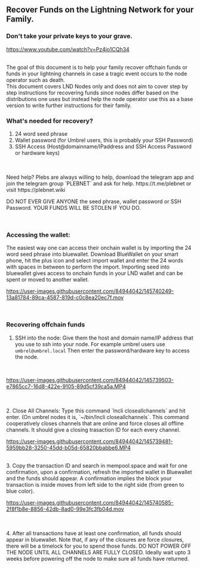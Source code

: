 ## Recover Funds on the Lightning Network for your Family.

### Don't take your private keys to your grave.

https://www.youtube.com/watch?v=Pz4io1CQh34

<br>
The goal of this document is to help your family recover offchain funds or funds in your lightning channels in case a tragic event occurs to the node operator such as death.

<br>
This document covers LND Nodes only and does not aim to cover step by step instructions for recovering funds since nodes differ based on the distributions one uses but instead help the node operator use this as a base version to write further instructions for their family.
<br>

### What's needed for recovery?
1. 24 word seed phrase
2. Wallet password (for Umbrel users, this is probably your SSH Password)
3. SSH Access (Host@domainname/IPaddress and SSH Access Password or hardware keys)

<br>
<br>
Need help? Plebs are always willing to help, download the telegram app and join the telegram group `PLEBNET` and ask for help.
https://t.me/plebnet or visit https://plebnet.wiki

<br>

DO NOT EVER GIVE ANYONE the seed phrase, wallet password or SSH Password. YOUR FUNDS WILL BE STOLEN IF YOU DO.

<br>

### Accessing the wallet:
The easiest way one can access their onchain wallet is by importing the 24 word seed phrase into bluewallet. Download BlueWallet on your smart phone, hit the plus icon and select import wallet and enter the 24 words with spaces in between to perform the import.
Importing seed into bluewallet gives access to onchain funds in your LND wallet and can be spent or moved to another wallet.
<br>

https://user-images.githubusercontent.com/84944042/145740249-13a81784-89ca-4587-819d-c0c8ea20ec7f.mov

<br>

### Recovering offchain funds
1. SSH into the node: Give them the host and domain name/IP address that you use to ssh into your node. For example umbrel users use `umbrel@umbrel.local`
Then enter the password/hardware key to access the node.
<br>

https://user-images.githubusercontent.com/84944042/145739503-e7865cc7-16d8-422e-9105-89d5cf39ca5a.MP4

<br>
<br>
2. Close All Channels: Type this command `lncli closeallchannels` and hit enter. (On umbrel nodes it is, `~/bin/lncli closeallchannels`. This command cooperatively closes channels that are online and force closes all offline channels. It should give a closing trasaction ID for each every channel.
<br>

https://user-images.githubusercontent.com/84944042/145739481-5959bb28-3250-45dd-b05d-65820bbabbe6.MP4

<br>
3. Copy the transaction ID and search in mempool.space and wait for one confirmation, upon a confirmation, refresh the imported wallet in Bluewallet and the funds should appear. A confirmation implies the block your transaction is inside moves from left side to the right side (from green to blue color).
<br>

https://user-images.githubusercontent.com/84944042/145740585-2f8f1b8e-8856-42db-8ad0-99e3fc3fb04d.mov

<br>
<br>
4. After all transactions have at least one confirmation, all funds should appear in bluewallet. Note that, if any of the closures are force closures, there will be a timelock for you to spend those funds. DO NOT POWER OFF THE NODE UNTIL ALL CHANNELS ARE FULLY CLOSED. Ideally wait upto 3 weeks before powering off the node to make sure all funds have returned.





